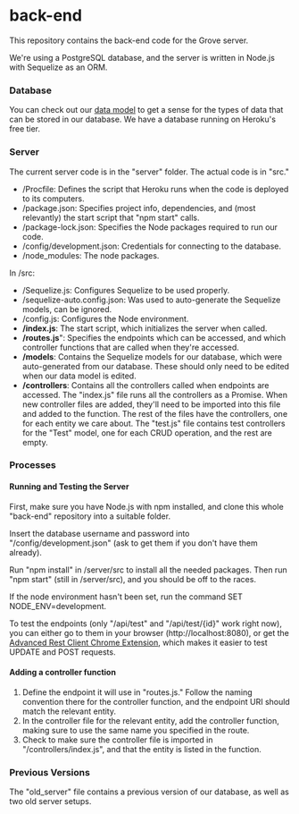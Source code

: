 # back-end
This repository contains the back-end code for the Grove server.

We're using a PostgreSQL database, and the server is written in Node.js with Sequelize as an ORM.

### Database

You can check out our [data model](https://dbdiagram.io/d/604903fffcdcb6230b238639) to get a sense for the types of data that can be stored in our database. We have a database running on Heroku's free tier.

### Server

The current server code is in the "server" folder. The actual code is in "src."

- /Procfile: Defines the script that Heroku runs when the code is deployed to its computers.
- /package.json: Specifies project info, dependencies, and (most relevantly) the start script that "npm start" calls.
- /package-lock.json: Specifies the Node packages required to run our code.
- /config/development.json: Credentials for connecting to the database.
- /node_modules: The node packages.

In /src:
 
- /Sequelize.js: Configures Sequelize to be used properly.
- /sequelize-auto.config.json: Was used to auto-generate the Sequelize models, can be ignored.
- /config.js: Configures the Node environment.
- **/index.js**: The start script, which initializes the server when called.
- **/routes.js**": Specifies the endpoints which can be accessed, and which controller functions that are called when they're accessed.
- **/models**: Contains the Sequelize models for our database, which were auto-generated from our database. These should only need to be edited when our data model is edited.
- **/controllers**: Contains all the controllers called when endpoints are accessed. The "index.js" file runs all the controllers as a Promise. When new controller files are added, they'll need to be imported into this file and added to the function. The rest of the files have the controllers, one for each entity we care about. The "test.js" file contains test controllers for the "Test" model, one for each CRUD operation, and the rest are empty.

### Processes

#### Running and Testing the Server

First, make sure you have Node.js with npm installed, and clone this whole "back-end" repository into a suitable folder. 

Insert the database username and password into "/config/development.json" (ask to get them if you don't have them already).

Run "npm install" in /server/src to install all the needed packages. Then run "npm start" (still in /server/src), and you should be off to the races.

If the node environment hasn't been set, run the command SET NODE_ENV=development.

To test the endpoints (only "/api/test" and "/api/test/{id}" work right now), you can either go to them in your browser (http://localhost:8080), or get the [Advanced Rest Client Chrome Extension](https://chrome.google.com/webstore/detail/advanced-rest-client/hgmloofddffdnphfgcellkdfbfbjeloo), which makes it easier to test UPDATE and POST requests.

#### Adding a controller function

1. Define the endpoint it will use in "routes.js." Follow the naming convention there for the controller function, and the endpoint URI should match the relevant entity.
2. In the controller file for the relevant entity, add the controller function, making sure to use the same name you specified in the route.
3. Check to make sure the controller file is imported in "/controllers/index.js", and that the entity is listed in the function. 

### Previous Versions

The "old_server" file contains a previous version of our database, as well as two old server setups.
